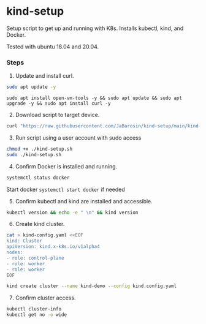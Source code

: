 # kind-setup

Setup script to get up and running with K8s. Installs kubectl, kind, and Docker.

Tested with ubuntu 18.04 and 20.04.

### Steps

1. Update and install curl.
```sh
sudo apt update -y
```
```
sudo apt install open-vm-tools -y && sudo apt update && sudo apt upgrade -y && sudo apt install curl -y
```

2. Download script to target device.
```bash
curl "https://raw.githubusercontent.com/JaBarosin/kind-setup/main/kind-setup.sh" -o "kind-setup.sh"
```

3. Run script using a user account with sudo access
```sh
chmod +x ./kind-setup.sh
sudo ./kind-setup.sh
```

4. Confirm Docker is installed and running.
```sh
systemctl status docker
```
Start docker `systemctl start docker` if needed

5. Confirm kubectl and kind are installed and accessible.
```sh
kubectl version && echo -e " \n" && kind version
```

6. Create kind cluster.
```sh
cat > kind-config.yaml <<EOF
kind: Cluster
apiVersion: kind.x-k8s.io/v1alpha4
nodes:
- role: control-plane
- role: worker
- role: worker
EOF
```

```sh
kind create cluster --name kind-demo --config kind.config.yaml
```

7. Confirm cluster access.
```sh
kubectl cluster-info
kubectl get no -o wide
```
